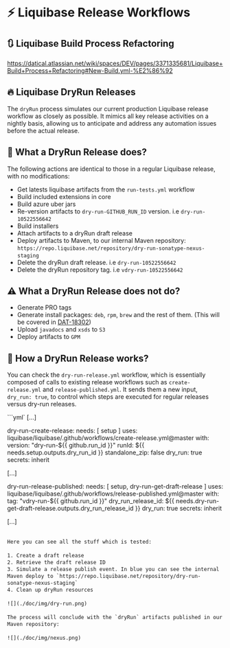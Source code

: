 # :zap: Liquibase Release Workflows

## :arrows_clockwise: Liquibase Build Process Refactoring

https://datical.atlassian.net/wiki/spaces/DEV/pages/3371335681/Liquibase+Build+Process+Refactoring#New-Build.yml-%E2%86%92

## :fire: Liquibase DryRun Releases

The `dryRun` process simulates our current production Liquibase release workflow as closely as possible. It mimics all key release activities on a nightly basis, allowing us to anticipate and address any automation issues before the actual release.

## :star2: What a DryRun Release does?

The following actions are identical to those in a regular Liquibase release, with no modifications:

- Get latests liquibase artifacts from the `run-tests.yml` workflow
- Build included extensions in core
- Build azure uber jars
- Re-version artifacts to `dry-run-GITHUB_RUN_ID` version. i.e `dry-run-10522556642`
- Build installers
- Attach artifacts to a dryRun draft release
- Deploy artifacts to Maven, to our internal Maven repository: `https://repo.liquibase.net/repository/dry-run-sonatype-nexus-staging`
- Delete the dryRun draft release. i.e `dry-run-10522556642`
- Delete the dryRun repository tag. i.e `vdry-run-10522556642`

## :warning: What a DryRun Release does not do?

- Generate PRO tags
- Generate install packages: `deb`, `rpm`, `brew` and the rest of them. (This will be covered in [DAT-18302](https://datical.atlassian.net/browse/DAT-18302))
- Upload `javadocs` and `xsds` to `S3`
- Deploy artifacts to `GPM`

## :wrench: How a DryRun Release works?

You can check the `dry-run-release.yml` workflow, which is essentially composed of calls to existing release workflows such as `create-release.yml` and `release-published.yml`. It sends them a new input, `dry_run: true`, to control which steps are executed for regular releases versus dry-run releases.

```yml`
[...]

  dry-run-create-release:
    needs: [ setup ]
    uses: liquibase/liquibase/.github/workflows/create-release.yml@master
    with:
      version: "dry-run-${{ github.run_id }}"
      runId: ${{ needs.setup.outputs.dry_run_id }}
      standalone_zip: false
      dry_run: true
    secrets: inherit

[...]

  dry-run-release-published:
    needs: [ setup, dry-run-get-draft-release ]
    uses: liquibase/liquibase/.github/workflows/release-published.yml@master
    with:
      tag: "vdry-run-${{ github.run_id }}"
      dry_run_release_id: ${{ needs.dry-run-get-draft-release.outputs.dry_run_release_id }}
      dry_run: true
    secrets: inherit

[...]
```

Here you can see all the stuff which is tested:

1. Create a draft release
2. Retrieve the draft release ID
3. Simulate a release publish event. In blue you can see the internal Maven deploy to `https://repo.liquibase.net/repository/dry-run-sonatype-nexus-staging`
4. Clean up dryRun resources

![](./doc/img/dry-run.png)

The process will conclude with the `dryRun` artifacts published in our Maven repository:

![](./doc/img/nexus.png)
